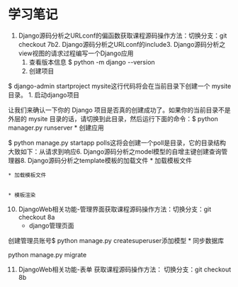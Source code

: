 # 学习笔记

1. Django源码分析之URLconf的偏函数获取课程源码操作方法：切换分支：git checkout 7b2. Django源码分析之URLconf的include3. Django源码分析之view视图的请求过程编写一个Django应用
	1. 查看版本信息  $ python -m django --version
	2. 创建项目

$ django-admin  startproject  mysite这行代码将会在当前目录下创建一个 mysite 目录。
	1. 启动django项目

让我们来确认一下你的 Django 项目是否真的创建成功了。如果你的当前目录不是外层的 mysite 目录的话，请切换到此目录，然后运行下面的命令：$ python manager.py runserver
	* 创建应用

$  python  manage.py  startapp  polls这将会创建一个poll是目录，它的目录结构大致如下：从请求到响应6. Django源码分析之model模型的自增主键创建查询管理器8. Django源码分析之template模板的加载文件
	* 加载模板文件


	* 加载模板文件


	* 模板渲染

10. DjangoWeb相关功能-管理界面获取课程源码操作方法：切换分支：git checkout 8a
	* django管理页面

创建管理员账号$ python manage.py  createsuperuser添加模型
	* 同步数据库

python manage.py migrate





11. DjangoWeb相关功能-表单
获取课程源码操作方法：
切换分支：git checkout 8b





